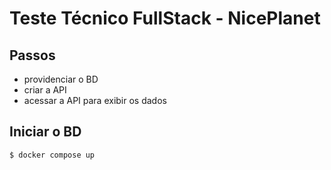# Teste Técnico FullStack - NicePlanet



## Passos
- providenciar o BD
- criar a API
- acessar a API para exibir os dados

## Iniciar o BD
```
$ docker compose up
```